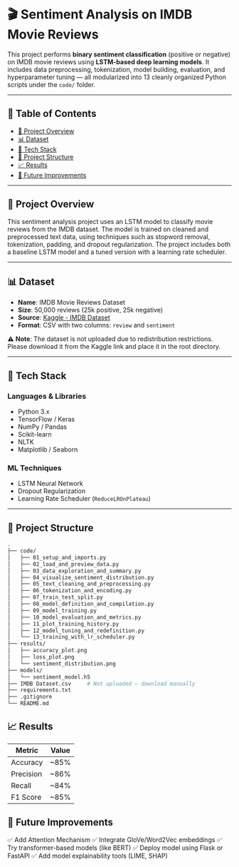 # 🎬 Sentiment Analysis on IMDB Movie Reviews 

This project performs **binary sentiment classification** (positive or negative) on IMDB movie reviews using **LSTM-based deep learning models**. It includes data preprocessing, tokenization, model building, evaluation, and hyperparameter tuning — all modularized into 13 cleanly organized Python scripts under the `code/` folder.

---

## 📌 Table of Contents

- [📖 Project Overview](#-project-overview)
- [📊 Dataset](#-dataset)
- [🧰 Tech Stack](#-tech-stack)
- [📂 Project Structure](#-project-structure)
- [📈 Results](#-results)
- [🚀 Future Improvements](#-future-improvements)

---

## 📖 Project Overview

This sentiment analysis project uses an LSTM model to classify movie reviews from the IMDB dataset. The model is trained on cleaned and preprocessed text data, using techniques such as stopword removal, tokenization, padding, and dropout regularization. The project includes both a baseline LSTM model and a tuned version with a learning rate scheduler.

---

## 📊 Dataset

- **Name**: IMDB Movie Reviews Dataset
- **Size**: 50,000 reviews (25k positive, 25k negative)
- **Source**: [Kaggle - IMDB Dataset](https://www.kaggle.com/datasets/lakshmi25npathi/imdb-dataset-of-50k-movie-reviews)
- **Format**: CSV with two columns: `review` and `sentiment`

⚠️ **Note**: The dataset is not uploaded due to redistribution restrictions. Please download it from the Kaggle link and place it in the root directory.

---

## 🧰 Tech Stack

### Languages & Libraries
- Python 3.x
- TensorFlow / Keras
- NumPy / Pandas
- Scikit-learn
- NLTK
- Matplotlib / Seaborn

### ML Techniques
- LSTM Neural Network
- Dropout Regularization
- Learning Rate Scheduler (`ReduceLROnPlateau`)

---

## 📂 Project Structure

```bash
.
├── code/
│   ├── 01_setup_and_imports.py
│   ├── 02_load_and_preview_data.py
│   ├── 03_data_exploration_and_summary.py
│   ├── 04_visualize_sentiment_distribution.py
│   ├── 05_text_cleaning_and_preprocessing.py
│   ├── 06_tokenization_and_encoding.py
│   ├── 07_train_test_split.py
│   ├── 08_model_definition_and_compilation.py
│   ├── 09_model_training.py
│   ├── 10_model_evaluation_and_metrics.py
│   ├── 11_plot_training_history.py
│   ├── 12_model_tuning_and_redefinition.py
│   └── 13_training_with_lr_scheduler.py
├── results/
│   ├── accuracy_plot.png
│   ├── loss_plot.png
│   └── sentiment_distribution.png
├── models/
│   └── sentiment_model.h5
├── IMDB Dataset.csv     # Not uploaded — download manually
├── requirements.txt
├── .gitignore
└── README.md
```


##  📈 Results
| Metric    | Value |
| --------- | ----- |
| Accuracy  | \~85% |
| Precision | \~86% |
| Recall    | \~84% |
| F1 Score  | \~85% |


## 🚀 Future Improvements

✅ Add Attention Mechanism
✅ Integrate GloVe/Word2Vec embeddings
✅ Try transformer-based models (like BERT)
✅ Deploy model using Flask or FastAPI
✅ Add model explainability tools (LIME, SHAP)

